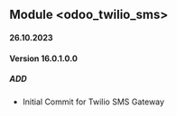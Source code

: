 ## Module <odoo_twilio_sms>

#### 26.10.2023
#### Version 16.0.1.0.0
##### ADD

- Initial Commit for Twilio SMS Gateway
